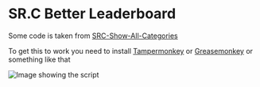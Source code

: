 # SR.C Better Leaderboard

Some code is taken from [SRC-Show-All-Categories](https://github.com/OceanBagel/SRC-Show-All-Categories)

To get this to work you need to install [Tampermonkey](https://chrome.google.com/webstore/detail/tampermonkey/dhdgffkkebhmkfjojejmpbldmpobfkfo?hl=en) or [Greasemonkey](https://addons.mozilla.org/en-US/firefox/addon/greasemonkey) or something like that

![Image showing the script](https://media.discordapp.net/attachments/847776479030935567/912902007013130240/unknown.png)
